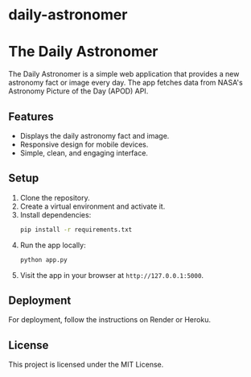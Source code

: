 ﻿# daily-astronomer
# The Daily Astronomer

The Daily Astronomer is a simple web application that provides a new astronomy fact or image every day. The app fetches data from NASA's Astronomy Picture of the Day (APOD) API.

## Features
- Displays the daily astronomy fact and image.
- Responsive design for mobile devices.
- Simple, clean, and engaging interface.

## Setup
1. Clone the repository.
2. Create a virtual environment and activate it.
3. Install dependencies:
    ```bash
    pip install -r requirements.txt
    ```
4. Run the app locally:
    ```bash
    python app.py
    ```
5. Visit the app in your browser at `http://127.0.0.1:5000`.

## Deployment
For deployment, follow the instructions on Render or Heroku.

## License
This project is licensed under the MIT License.
